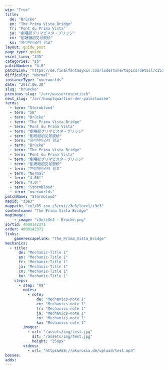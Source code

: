 ```yaml
---
wip: "True"
title:
  de: "Brücke"
  en: "The Prima Vista Bridge"
  fr: "Pont du Prima Vista"
  ja: "劇場艇プリマビスタ・ブリッジ"
  cn: "剧场艇初见号舰桥"
  ko: "프리마비스타 함교"
layout: guide_post
page_type: guide
excel_line: "345"
categories: "sb"
patchNumber: "4.0"
patchLink: "https://de.finalfantasyxiv.com/lodestone/topics/detail/c2519c232d02fc2394c3830faa364611cd4e610c"
difficulty: "Normal"
instanceType: "overworlds"
date: "2017.06.20"
slug: "bruecke"
previous_slug: "/arr/wasserrosentisch"
next_slug: "/arr/hauptquartier-der-palastwache"
terms:
  - term: "Stormblood"
  - term: "SB"
  - term: "Brücke"
  - term: "The Prima Vista Bridge"
  - term: "Pont du Prima Vista"
  - term: "劇場艇プリマビスタ・ブリッジ"
  - term: "剧场艇初见号舰桥"
  - term: "프리마비스타 함교"
  - term: "Brücke"
  - term: "The Prima Vista Bridge"
  - term: "Pont du Prima Vista"
  - term: "劇場艇プリマビスタ・ブリッジ"
  - term: "剧场艇初见号舰桥"
  - term: "프리마비스타 함교"
  - term: "Normal"
  - term: "4.00!"
  - term: "4.0!"
  - term: "Stormblood"
  - term: "overworlds"
patchName: "Stormblood"
mapid: "z3e3"
mappath: "ex2/05_zon_z3/evt/z3e3/level/z3e3"
contentname: "The Prima Vista Bridge"
mapimage:
    - image: "z3e/z3e3 - Brücke.png"
sortid: 4000142371
order: 4000142371
links:
    gamerescapelink: "The_Prima_Vista_Bridge"
mechanics:
  - title:
      de: "Mechanic-Title 1"
      en: "Mechanic-Title 1"
      fr: "Mechanic-Title 1"
      ja: "Mechanic-Title 1"
      cn: "Mechanic-Title 1"
      ko: "Mechanic-Title 1"
    steps:
      - step: "09"
        notes:
          - note:
              de: "Mechanics-note 1"
              en: "Mechanics-note 1"
              fr: "Mechanics-note 1"
              ja: "Mechanics-note 1"
              cn: "Mechanics-note 1"
              ko: "Mechanics-note 1"
        images:
          - url: "/assets/img/test.jpg"
            alt: "/assets/img/test.jpg"
            height: "250px"
        videos:
          - url: "https&#58;//akurosia.de/upload/test.mp4"
bosses:
adds:
---
```

